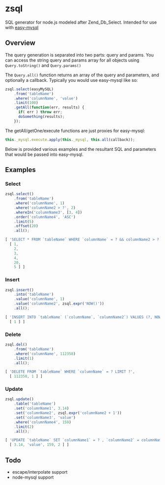 zsql
====

SQL generator for node.js modeled after Zend_Db_Select. Intended for use with
[easy-mysql](https://github.com/Mog-Inc/easy-mysql)


Overview
--------

The query generation is separated into two parts: query and params. You can 
access the string query and params array for all objects using 
`Query.toString()` and `Query.params()`

The `Query.all()` function returns an array of the query and parameters, and 
optionally a callback. Typically you would use easy-mysql like so:

```javascript
zsql.select(easyMySQL)
    .from('tableName')
    .where('columnName', 'value')
    .limit(100)
    .getAll(function(err, results) {
      if( err ) throw err;
      doSomething(results);
    });
```

The getAll/getOne/execute functions are just proxies for easy-mysql:

```javascript
this._mysql.execute.apply(this._mysql, this.all(callback));
```

Below is provided various examples and the resultant SQL and parameters that
would be passed into easy-mysql.


Examples
--------

### Select

```javascript
zsql.select()
    .from('tableName')
    .where('columnName', 1)
    .where('columnName2 > ?', 2)
    .whereIn('columnName3', [3, 4])
    .order('columnName4', 'ASC')
    .limit(5)
    .offset(20)
    .all();
```

```javascript
[ 'SELECT * FROM `tableName` WHERE `columnName` = ? && columnName2 > ? && `columnName3` IN (?, ?) ORDER BY `columnName4` ASC LIMIT ?, ?',
  [ 1,
    2,
    3,
    4,
    20,
    5 ] ]
```


### Insert

```javascript
zsql.insert()
    .into('tableName')
    .value('columnName', 1)
    .value('columnName2', zsql.expr('NOW()'))
    .all();
```

```javascript
[ 'INSERT INTO `tableName` (`columnName`, `columnName2`) VALUES (?, NOW())',
  [ 1 ] ]
```


### Delete 

```javascript
zsql.del()
    .from('tableName')
    .where('columnName', 112358)
    .limit(1)
    .all();
```

```javascript
[ 'DELETE FROM `tableName` WHERE `columnName` = ? LIMIT ?',
  [ 112358, 1 ] ]
```


### Update

```javascript
zsql.update()
    .table('tableName')
    .set('columnName1', 3.14)
    .set('columnName2', zsql.expr('columnName2 + 1'))
    .set('columnName3', 'value')
    .where('columnName4', 159)
    .limit(2)
    .all();
```

```javascript
[ 'UPDATE `tableName` SET `columnName1` = ? , `columnName2` = columnName2 + 1 , `columnName3` = ? WHERE `columnName4` = ? LIMIT ?',
  [ 3.14, 'value', 159, 2 ] ]
```


Todo
----

* escape/interpolate support
* node-mysql support

